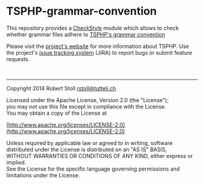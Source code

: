 # TSPHP-grammar-convention

This repository provides a [CheckStyle](http://checkstyle.sourceforge.net/) module which allows to check whether 
grammar files adhere to [TSPHP's grammar convention](https://tsphp.ch/wiki/display/TSPHP/Grammar+Convention+of+TSPHP)  

Please visit the [project's website](http://tsphp.ch/) for more information about TSPHP.
Use the project's [issue tracking system](http://tsphp.ch/jira) (JIRA) to report bugs or submit feature requests.

<br/>

---

Copyright 2014 Robert Stoll <rstoll@tutteli.ch>

Licensed under the Apache License, Version 2.0 (the "License");  
you may not use this file except in compliance with the License.  
You may obtain a copy of the License at  

[http://www.apache.org/licenses/LICENSE-2.0](http://www.apache.org/licenses/LICENSE-2.0)

Unless required by applicable law or agreed to in writing, software  
distributed under the License is distributed on an "AS IS" BASIS,  
WITHOUT WARRANTIES OR CONDITIONS OF ANY KIND, either express or implied.  
See the License for the specific language governing permissions and  
limitations under the License.